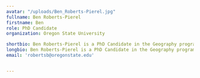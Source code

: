```yaml
---
avatar: "/uploads/Ben_Roberts-Pierel.jpg"
fullname: Ben Roberts-Pierel
firstname: Ben
role: PhD Candidate
organization: Oregon State University

shortbio: Ben Roberts-Pierel is a PhD Candidate in the Geography program in the College of Earth, Ocean and Atmospheric Sciences at Oregon State University. He focuses on cryosphere change in the Pacific Northwest and Alaska using a combination of remote sensing and in situ datasets.
longbio: Ben Roberts-Pierel is a PhD Candidate in the Geography program in the College of Earth, Ocean and Atmospheric Sciences at Oregon State University. He focuses on cryosphere change in the Pacific Northwest and Alaska using a combination of remote sensing and in situ datasets.
email: 'robertsb@oregonstate.edu'


---
```

